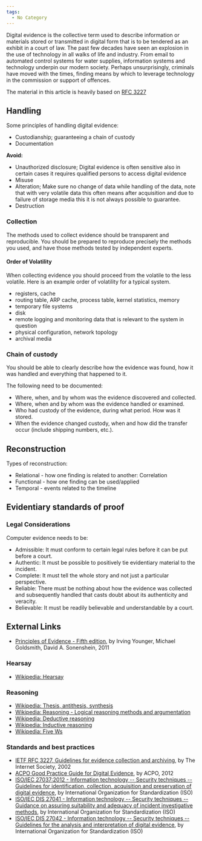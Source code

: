 ```yaml
---
tags:
  - No Category
---
```

Digital evidence is the collective term used to describe information or
materials stored or transmitted in digital form that is to be tendered
as an exhibit in a court of law. The past few decades have seen an
explosion in the use of technology in all walks of life and industry.
From email to automated control systems for water supplies, information
systems and technology underpin our modern society. Perhaps
unsurprisingly, criminals have moved with the times, finding means by
which to leverage technology in the commission or support of offences.

The material in this article is heavily based on [RFC
3227](https://www.ietf.org/rfc/rfc3227.txt)

## Handling

Some principles of handling digital evidence:

- Custodianship; guaranteeing a chain of custody
- Documentation

<b>Avoid:</b>

- Unauthorized disclosure; Digital evidence is often sensitive also in
  certain cases it requires qualified persons to access digital evidence
- Misuse
- Alteration; Make sure no change of data while handling of the data,
  note that with very volatile data this often means after acquisition
  and due to failure of storage media this it is not always possible to
  guarantee.
- Destruction

### Collection

The methods used to collect evidence should be transparent and
reproducible. You should be prepared to reproduce precisely the methods
you used, and have those methods tested by independent experts.

#### Order of Volatility

When collecting evidence you should proceed from the volatile to the
less volatile. Here is an example order of volatility for a typical
system.

- registers, cache
- routing table, ARP cache, process table, kernel statistics, memory
- temporary file systems
- disk
- remote logging and monitoring data that is relevant to the system in
  question
- physical configuration, network topology
- archival media

### Chain of custody

You should be able to clearly describe how the evidence was found, how
it was handled and everything that happened to it.

The following need to be documented:

- Where, when, and by whom was the evidence discovered and collected.
- Where, when and by whom was the evidence handled or examined.
- Who had custody of the evidence, during what period. How was it
  stored.
- When the evidence changed custody, when and how did the transfer occur
  (include shipping numbers, etc.).

## Reconstruction

Types of reconstruction:

- Relational - how one finding is related to another: Correlation
- Functional - how one finding can be used/applied
- Temporal - events related to the timeline

## Evidentiary standards of proof

### Legal Considerations

Computer evidence needs to be:

- Admissible: It must conform to certain legal rules before it can be
  put before a court.
- Authentic: It must be possible to positively tie evidentiary material
  to the incident.
- Complete: It must tell the whole story and not just a particular
  perspective.
- Reliable: There must be nothing about how the evidence was collected
  and subsequently handled that casts doubt about its authenticity and
  veracity.
- Believable: It must be readily believable and understandable by a
  court.

## External Links

- [Principles of Evidence - Fifth
  edition](http://www.lexisnexis.com/supp/lawschool/study/texts/pdf/2011RevisedTM3562.pdf),
  by Irving Younger, Michael Goldsmith, David A. Sonenshein, 2011

### Hearsay

- [Wikipedia: Hearsay](https://en.wikipedia.org/wiki/Hearsay)

### Reasoning

- [Wikipedia: Thesis, antithesis,
  synthesis](https://en.wikipedia.org/wiki/Thesis,_antithesis,_synthesis)
- [Wikipedia: Reasoning - Logical reasoning methods and
  argumentation](https://en.wikipedia.org/wiki/Reasoning#Logical_reasoning_methods_and_argumentation)
- [Wikipedia: Deductive
  reasoning](https://en.wikipedia.org/wiki/Deductive_reasoning)
- [Wikipedia: Inductive
  reasoning](https://en.wikipedia.org/wiki/Inductive_reasoning)
- [Wikipedia: Five Ws](https://en.wikipedia.org/wiki/Five_Ws)

### Standards and best practices

- [IETF RFC 3227, Guidelines for evidence collection and
  archiving](https://www.ietf.org/rfc/rfc3227.txt), by The Internet
  Society, 2002
- [ACPO Good Practice Guide for Digital
  Evidence](http://www.acpo.police.uk/documents/crime/2011/201110-cba-digital-evidence-v5.pdf),
  by ACPO, 2012
- [ISO/IEC 27037:2012 - Information technology -- Security techniques --
  Guidelines for identification, collection, acquisition and
  preservation of digital
  evidence](https://www.iso.org/standard/44381.html), by
  International Organization for Standardization (ISO)
- [ISO/IEC DIS 27041 - Information technology -- Security techniques --
  Guidance on assuring suitability and adequacy of incident
  investigative
  methods](https://www.iso.org/standard/44405.html),
  by International Organization for Standardization (ISO)
- [ISO/IEC DIS 27042 - Information technology -- Security techniques --
  Guidelines for the analysis and interpretation of digital
  evidence](https://www.iso.org/standard/44406.html),
  by International Organization for Standardization (ISO)